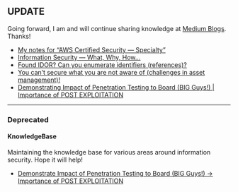 ## UPDATE
Going forward, I am and will continue sharing knowledge at [Medium Blogs](https://medium.com/@rana.miet). Thanks!
 - [My notes for “AWS Certified Security — Specialty”](https://medium.com/@rana.miet/my-notes-for-aws-certified-security-specialty-e3fcafbfd924)
 - [Information Security — What, Why, How…](https://medium.com/@rana.miet/information-security-what-why-how-462a1ae8fa61)
 - [Found IDOR? Can you enumerate identifiers (references)?](https://medium.com/@rana.miet/found-idor-can-you-enumerate-identifiers-references-4820a2ec104d)
 - [You can’t secure what you are not aware of (challenges in asset management)!](https://medium.com/@rana.miet/you-cant-secure-what-you-are-not-aware-of-challenges-in-asset-management-b4583c59172e)
 - [Demonstrating Impact of Penetration Testing to Board (BIG Guys!) | Importance of POST EXPLOITATION](https://medium.com/@rana.miet/demonstrating-impact-of-penetration-testing-to-board-big-guys-importance-of-post-exploitation-3c846c682567)

-------------------------------
### Deprecated
#### KnowledgeBase
Maintaining the knowledge base for various areas around information security. Hope it will help!

 - [Demonstrate Impact of Penetration Testing to Board (BIG Guys!) -> Importance of POST EXPLOITATION](https://github.com/varchashva/KnowledgeBase/blob/master/PostExploitation.md)
